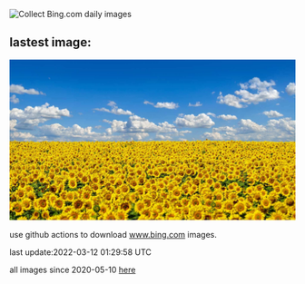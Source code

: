 ![Collect Bing.com daily images](https://github.com/counter2015/bing-daily-images/workflows/Collect%20Bing.com%20daily%20images/badge.svg)
## lastest image:
![](images/UkraineSolidarity.jpg)

use github actions to download www.bing.com images.

last update:2022-03-12 01:29:58 UTC

all images since 2020-05-10 [here](https://github.com/counter2015/bing-daily-images/tree/master/images) 
